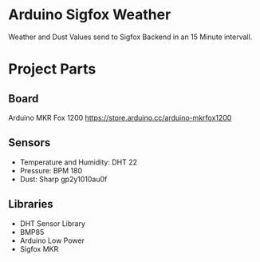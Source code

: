 # Arduino Sigfox Weather 
Weather and Dust Values send to Sigfox Backend in an 15 Minute intervall.

# Project Parts
## Board
Arduino MKR Fox 1200
https://store.arduino.cc/arduino-mkrfox1200

## Sensors
- Temperature and Humidity: DHT 22
- Pressure: BPM 180
- Dust: Sharp gp2y1010au0f

## Libraries
- DHT Sensor Library
- BMP85
- Arduino Low Power
- Sigfox MKR
